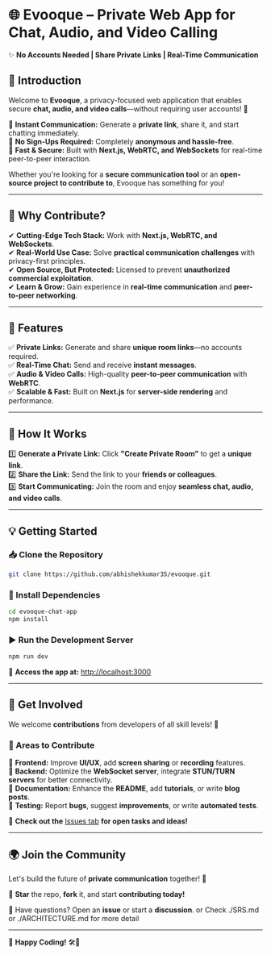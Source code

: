 # 🌐 Evooque – Private Web App for Chat, Audio, and Video Calling  

✨ **No Accounts Needed | Share Private Links | Real-Time Communication**  

## 🚀 Introduction  

Welcome to **Evooque**, a privacy-focused web application that enables secure **chat, audio, and video calls**—without requiring user accounts! 🎉  

🔹 **Instant Communication:** Generate a **private link**, share it, and start chatting immediately.  
🔹 **No Sign-Ups Required:** Completely **anonymous and hassle-free**.  
🔹 **Fast & Secure:** Built with **Next.js, WebRTC, and WebSockets** for real-time peer-to-peer interaction.  

Whether you're looking for a **secure communication tool** or an **open-source project to contribute to**, Evooque has something for you!  

---

## 🎯 Why Contribute?  

✔ **Cutting-Edge Tech Stack:** Work with **Next.js, WebRTC, and WebSockets**.  
✔ **Real-World Use Case:** Solve **practical communication challenges** with privacy-first principles.  
✔ **Open Source, But Protected:** Licensed to prevent **unauthorized commercial exploitation**.  
✔ **Learn & Grow:** Gain experience in **real-time communication** and **peer-to-peer networking**.  

---

## 🌟 Features  

✅ **Private Links:** Generate and share **unique room links**—no accounts required.  
✅ **Real-Time Chat:** Send and receive **instant messages**.  
✅ **Audio & Video Calls:** High-quality **peer-to-peer communication** with **WebRTC**.  
✅ **Scalable & Fast:** Built on **Next.js** for **server-side rendering** and performance.  

---

## 🔧 How It Works  

1️⃣ **Generate a Private Link:** Click **"Create Private Room"** to get a **unique link**.  
2️⃣ **Share the Link:** Send the link to your **friends or colleagues**.  
3️⃣ **Start Communicating:** Join the room and enjoy **seamless chat, audio, and video calls**.  

---

## 💡 Getting Started  

### 📥 Clone the Repository  

```bash
git clone https://github.com/abhishekkumar35/evooque.git
```

### 📌 Install Dependencies  

```bash
cd evooque-chat-app
npm install
```

### ▶ Run the Development Server  

```bash
npm run dev
```

🔗 **Access the app at:** [http://localhost:3000](http://localhost:3000)  

---

## 🤝 Get Involved  

We welcome **contributions** from developers of all skill levels! 🚀  

### 📌 Areas to Contribute  

🔹 **Frontend:** Improve **UI/UX**, add **screen sharing** or **recording** features.  
🔹 **Backend:** Optimize the **WebSocket server**, integrate **STUN/TURN servers** for better connectivity.  
🔹 **Documentation:** Enhance the **README**, add **tutorials**, or write **blog posts**.  
🔹 **Testing:** Report **bugs**, suggest **improvements**, or write **automated tests**.  

📌 **Check out the** [Issues tab](https://github.com/abhishekkumar35/evooque/issues) **for open tasks and ideas!**  

---

## 🌍 Join the Community  

Let's build the future of **private communication** together! 🚀  

🌟 **Star** the repo, **fork** it, and start **contributing today!**  

💬 Have questions? Open an **issue** or start a **discussion**.
or Check ./SRS.md or ./ARCHITECTURE.md for more detail

---

📢 **Happy Coding!** 🛠️🚀
